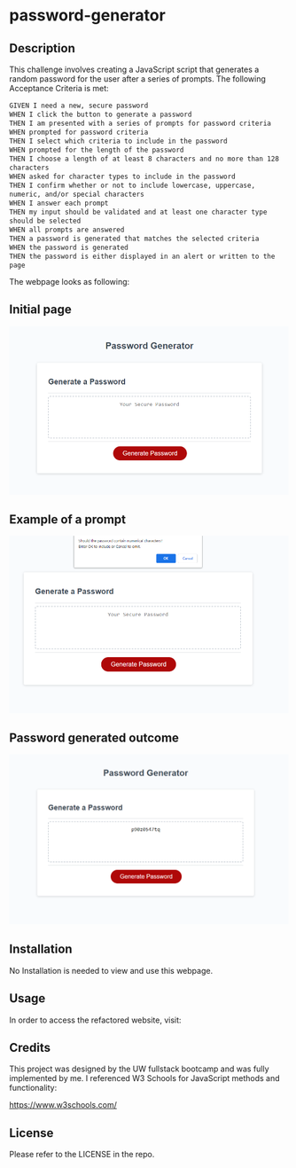# password-generator

## Description

This challenge involves creating a JavaScript script that generates a random password for the user after a series of prompts. The following Acceptance Criteria is met:

```
GIVEN I need a new, secure password
WHEN I click the button to generate a password
THEN I am presented with a series of prompts for password criteria
WHEN prompted for password criteria
THEN I select which criteria to include in the password
WHEN prompted for the length of the password
THEN I choose a length of at least 8 characters and no more than 128 characters
WHEN asked for character types to include in the password
THEN I confirm whether or not to include lowercase, uppercase, numeric, and/or special characters
WHEN I answer each prompt
THEN my input should be validated and at least one character type should be selected
WHEN all prompts are answered
THEN a password is generated that matches the selected criteria
WHEN the password is generated
THEN the password is either displayed in an alert or written to the page
```

The webpage looks as following:

## Initial page
![initial page](./Assets/initial-page.png)

## Example of a prompt
![prompt page](./Assets/prompt-page.png)

## Password generated outcome
![generated page](./Assets/generated-page.png)

## Installation

No Installation is needed to view and use this webpage.

## Usage

In order to access the refactored website, visit:



## Credits

This project was designed by the UW fullstack bootcamp and was fully implemented by me. I referenced W3 Schools for JavaScript methods and functionality:

https://www.w3schools.com/

## License

Please refer to the LICENSE in the repo.